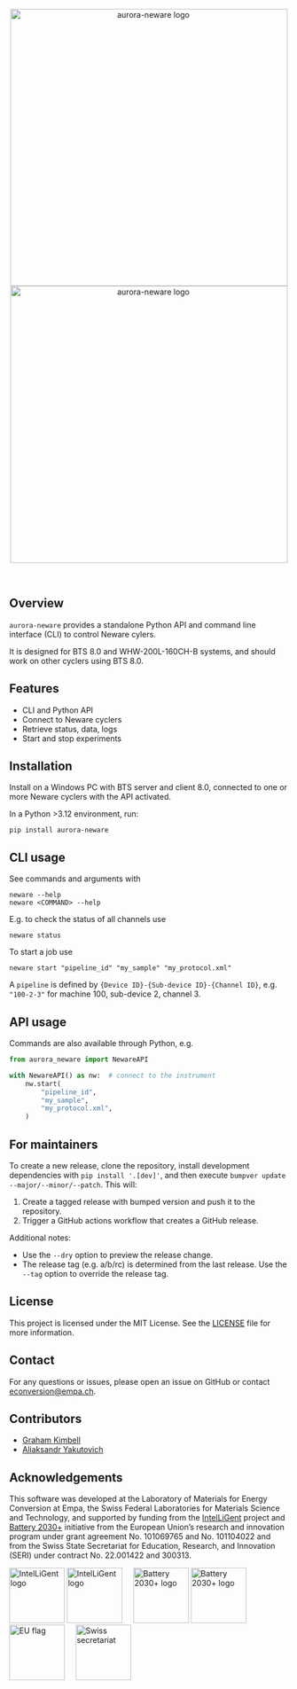 <p align="center">
  <img src="https://github.com/user-attachments/assets/49e6cb62-4cf9-49e0-b2dd-8bc6aa943b89#gh-light-mode-only" width="500" align="center" alt="aurora-neware logo">
  <img src="https://github.com/user-attachments/assets/29fb6253-aa98-4b03-bf36-89104f03d3c5#gh-dark-mode-only" width="500" align="center" alt="aurora-neware logo">
</p>

</br>

## Overview
`aurora-neware` provides a standalone Python API and command line interface (CLI) to control Neware cylers.

It is designed for BTS 8.0 and WHW-200L-160CH-B systems, and should work on other cyclers using BTS 8.0.

## Features
- CLI and Python API
- Connect to Neware cyclers
- Retrieve status, data, logs
- Start and stop experiments

## Installation
Install on a Windows PC with BTS server and client 8.0, connected to one or more Neware cyclers with the API activated.

In a Python >3.12 environment, run:
```
pip install aurora-neware
```

## CLI usage

See commands and arguments with
```
neware --help
neware <COMMAND> --help
```

E.g. to check the status of all channels use
```
neware status
```

To start a job use
```
neware start "pipeline_id" "my_sample" "my_protocol.xml"
```

A `pipeline` is defined by `{Device ID}-{Sub-device ID}-{Channel ID}`, e.g. `"100-2-3"` for machine 100, sub-device 2, channel 3.

## API usage

Commands are also available through Python, e.g.
```python
from aurora_neware import NewareAPI

with NewareAPI() as nw:  # connect to the instrument
    nw.start(
        "pipeline_id",
        "my_sample",
        "my_protocol.xml",
    )
```

## For maintainers

To create a new release, clone the repository, install development dependencies with `pip install '.[dev]'`, and then execute `bumpver update --major/--minor/--patch`.
This will:

  1. Create a tagged release with bumped version and push it to the repository.
  2. Trigger a GitHub actions workflow that creates a GitHub release.

Additional notes:

  - Use the `--dry` option to preview the release change.
  - The release tag (e.g. a/b/rc) is determined from the last release.
    Use the `--tag` option to override the release tag.


## License
This project is licensed under the MIT License. See the [LICENSE](LICENSE) file for more information.

## Contact
For any questions or issues, please open an issue on GitHub or contact econversion@empa.ch.

## Contributors

- [Graham Kimbell](https://github.com/g-kimbell)
- [Aliaksandr Yakutovich](https://github.com/yakutovicha)

## Acknowledgements

This software was developed at the Laboratory of Materials for Energy Conversion at Empa, the Swiss Federal Laboratories for Materials Science and Technology, and supported by funding from the [IntelLiGent](https://heuintelligent.eu/) project and [Battery 2030+](https://battery2030.eu/) initiative from the European Union’s research and innovation program under grant agreement No. 101069765 and No. 101104022 and from the Swiss State Secretariat for Education, Research, and Innovation (SERI) under contract No. 22.001422 and 300313.

<img src="https://github.com/user-attachments/assets/373d30b2-a7a4-4158-a3d8-f76e3a45a508#gh-light-mode-only" height="100" alt="IntelLiGent logo">
<img src="https://github.com/user-attachments/assets/9d003d4f-af2f-497a-8560-d228cc93177c#gh-dark-mode-only" height="100" alt="IntelLiGent logo">&nbsp;&nbsp;&nbsp;&nbsp;
<img src="https://github.com/user-attachments/assets/21ebfe94-5524-487c-a24b-592f68193efc#gh-light-mode-only" height="100" alt="Battery 2030+ logo">
<img src="https://github.com/user-attachments/assets/5bcd9d36-1851-4439-9c71-4dbe09c21df0#gh-dark-mode-only" height="100" alt="Battery 2030+ logo">&nbsp;&nbsp;&nbsp;&nbsp;
<img src="https://github.com/user-attachments/assets/1d32a635-703b-432c-9d42-02e07d94e9a9" height="100" alt="EU flag">&nbsp;&nbsp;&nbsp;&nbsp;
<img src="https://github.com/user-attachments/assets/cd410b39-5989-47e5-b502-594d9a8f5ae1" height="100" alt="Swiss secretariat">
